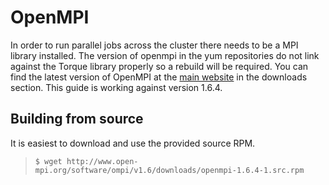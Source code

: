 # OpenMPI
In order to run parallel jobs across the cluster there needs to be a MPI library installed. The version of openmpi in the yum repositories do not link against the Torque library properly so a rebuild will be required. You can find the latest version of OpenMPI at the [main website](http://www.open-mpi.org/) in the downloads section. This guide is working against version 1.6.4.

## Building from source
It is easiest to download and use the provided source RPM.

>`$ wget http://www.open-mpi.org/software/ompi/v1.6/downloads/openmpi-1.6.4-1.src.rpm`
